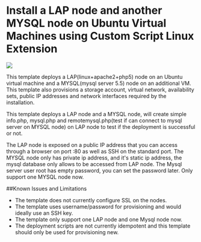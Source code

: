 # Install a LAP node and another MYSQL node on Ubuntu Virtual Machines using Custom Script Linux Extension

<a href="https://portal.azure.com/#create/Microsoft.Template/uri/https%3A%2F%2Fraw.githubusercontent.com%2F251744647%2Fazure-quickstart-templates%2Fmaster%2Flap-mysql-ubuntu%2Fazuredeploy.json" target="_blank">
    <img src="http://azuredeploy.net/deploybutton.png"/>
</a>

This template deploys a LAP(linux+apache2+php5) node on an Ubuntu virtual machine and a MYSQL(mysql server 5.5) node on an additional VM. This template also provisions a storage account, virtual network, availability sets, public IP addresses and network interfaces required by the installation.

This template deploys a LAP node and a MYSQL node, will create simple info.php, mysql.php and remotemysql.php(test if can connect to mysql server on MYSQL node) on LAP node to test if the deployment is successful or not.
 
The LAP node is exposed on a public IP address that you can access through a browser on port :80 as well as SSH on the standard port. 
The MYSQL node only has private ip address, and it's static ip address, the mysql database only allows to be accessed from LAP node.
The Mysql server user root has empty password, you can set the password later.
Only support one MYSQL node now.

##Known Issues and Limitations
- The template does not currently configure SSL on the nodes.
- The template uses username/password for provisioning and would ideally use an SSH key.
- The template only support one LAP node and one Mysql node now.
- The deployment scripts are not currently idempotent and this template should only be used for provisioning new.
